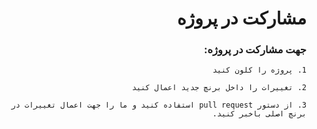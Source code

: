 <div dir="rtl">

# مشارکت در پروژه

### جهت مشارکت در پروژه:

    1. پروژه را کلون کنید

    2. تغییرات را داخل برنچ جدید اعمال کنید

    3. از دستور pull request استفاده کنید و ما را جهت اعمال تغییرات در برنچ اصلی باخبر کنید.

</div>
